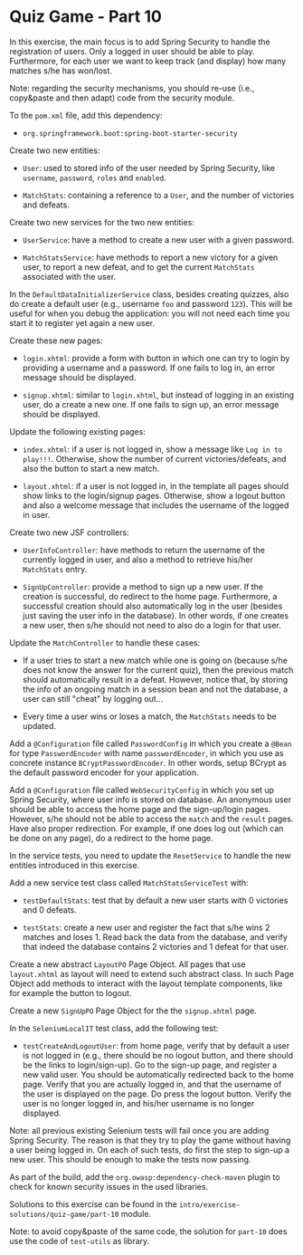 # Quiz Game - Part 10


In this exercise, the main focus is to add Spring Security to handle the
registration of users.
Only a logged in user should be able to play.
Furthermore, for each user we want to keep track (and display) how many
matches s/he has won/lost.

Note: regarding the security mechanisms, you should re-use (i.e., copy&paste
and then adapt) code from the security module.


To the `pom.xml` file, add this dependency:

* `org.springframework.boot:spring-boot-starter-security`


Create two new entities:

* `User`: used to stored info of the user needed by Spring Security,
  like `username`, `password`, `roles` and `enabled`.
  

* `MatchStats`: containing a reference to a `User`, and the number
  of victories and defeats.


Create two new services for the two new entities:

* `UserService`: have a method to create a new user with a given password. 

* `MatchStatsService`: have methods to report a new victory for a given
  user, to report a new defeat, and to get the current `MatchStats` 
  associated with the user. 



In the `DefaultDataInitializerService` class, besides creating quizzes,
also do create a default user (e.g., username `foo` and password `123`).
This will be useful for when you debug the application: you will not
need each time you start it to register yet again a new user.


Create these new pages:

* `login.xhtml`: provide a form with button in which one can try to login
  by providing a username and a password.
  If one fails to log in, an error message should be displayed.

* `signup.xhtml`: similar to `login.xhtml`, but instead of logging in an
  existing user, do a create a new one.
  If one fails to sign up, an error message should be displayed.

Update the following existing pages:

* `index.xhtml`: if a user is not logged in, show a message like
  `Log in to play!!!`. Otherwise, show the number of current victories/defeats,
  and also the button to start a new match.
  
* `layout.xhtml`: if a user is not logged in, in the template all pages should
  show links to the login/signup pages.
  Otherwise, show a logout button and also a welcome message that includes
  the username of the logged in user.


Create two new JSF controllers:

* `UserInfoController`: have methods to return the username of the currently
  logged in user, and also a method to retrieve his/her `MatchStats` entry.

* `SignUpController`: provide a method to sign up a new user.
  If the creation is successful, do redirect to the home page.
  Furthermore, a successful creation should also automatically log 
  in the user (besides just saving the user info in the database). 
  In other words, if one creates a new user, then s/he should not need
  to also do a login for that user. 


Update the `MatchController` to handle these cases:

* If a user tries to start a new match while one is going on (because
  s/he does not know the answer for the current quiz), then
  the previous match should automatically result in a defeat.
  However, notice that, by storing the info of an ongoing match in a session bean
  and not the database, a user can still "cheat" by logging out...

* Every time a user wins or loses a match, the `MatchStats` needs to be
  updated.
  
  
Add a `@Configuration` file called `PasswordConfig` in which you
create a `@Bean` for type `PasswordEncoder` with name `passwordEncoder`,
in which you use as concrete instance `BCryptPasswordEncoder`.
In other words, setup BCrypt as the default password encoder for
your application.   
  

Add a `@Configuration` file called `WebSecurityConfig` in which
you set up Spring Security, where user info is stored on database.
An anonymous user should be able to access the home page and the
sign-up/login pages.
However, s/he should not be able to access the `match` and the 
`result` pages.
Have also proper redirection.
For example, if one does log out (which can be done on any page), do
a redirect to the home page.



In the service tests, you need to update the `ResetService` to handle
the new entities introduced in this exercise.

Add a new service test class called `MatchStatsServiceTest` with:

* `testDefaultStats`: test that by default a new user starts with 
  0 victories and 0 defeats.
  
* `testStats`:  create a new user and register the fact that s/he 
  wins 2 matches and loses 1.
  Read back the data from the database, and verify that indeed the database
  contains 2 victories and 1 defeat for that user.


Create a new abstract `LayoutPO` Page Object.
All pages that use `layout.xhtml` as layout will need to extend
such abstract class.
In such Page Object add methods to interact with the layout template
components, like for example the button to logout.  


Create a new `SignUpPO` Page Object for the the `signup.xhtml` page. 

In the `SeleniumLocalIT` test class, add the following test:

* `testCreateAndLogoutUser`: from home page, verify that by default
  a user is not logged in (e.g., there should be no logout button,
  and there should be the links to login/sign-up).
  Go to the sign-up page, and register a new valid user.
  You should be automatically redirected back to the home page.
  Verify that you are actually logged in, and that the username of the
  user is displayed on the page.
  Do press the logout button.
  Verify the user is no longer logged in, and his/her username is no
  longer displayed. 


Note: all previous existing Selenium tests will fail once you are 
adding Spring Security.
The reason is that they try to play the game without having a user
being logged in.
On each of such tests, do first the step to sign-up a new user.
This should be enough to make the tests now passing.

As part of the build, add the `org.owasp:dependency-check-maven` plugin
to check for known security issues in the used libraries.


Solutions to this exercise can be found in the 
`intro/exercise-solutions/quiz-game/part-10` module.

Note: to avoid copy&paste of the same code, the solution for `part-10` does
use the code of `test-utils` as library. 
